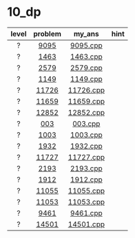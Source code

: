 # 10_dp
| level | problem | my_ans | hint |
| :--: | :--: | :--: | :--: |
| ? | [9095](https://www.acmicpc.net/problem/9095) | [9095.cpp](./9095/9095.cpp) |  |
| ? | [1463](https://www.acmicpc.net/problem/1463) | [1463.cpp](./1463/1463.cpp) |  |
| ? | [2579](https://www.acmicpc.net/problem/2579) | [2579.cpp](./2579/2579.cpp) |  |
| ? | [1149](https://www.acmicpc.net/problem/1149) | [1149.cpp](./1149/1149.cpp) |  |
| ? | [11726](https://www.acmicpc.net/problem/11726) | [11726.cpp](./11726/11726.cpp) |  |
| ? | [11659](https://www.acmicpc.net/problem/11659) | [11659.cpp](./11659/11659.cpp) |  |
| ? | [12852](https://www.acmicpc.net/problem/12852) | [12852.cpp](./12852/12852.cpp) |  |
| ? | [003](https://www.acmicpc.net/problem/003) | [003.cpp](./003/003.cpp) |  |
| ? | [1003](https://www.acmicpc.net/problem/1003) | [1003.cpp](./1003/1003.cpp) |  |
| ? | [1932](https://www.acmicpc.net/problem/1932) | [1932.cpp](./1932/1932.cpp) |  |
| ? | [11727](https://www.acmicpc.net/problem/11727) | [11727.cpp](./11727/11727.cpp) |  |
| ? | [2193](https://www.acmicpc.net/problem/2193) | [2193.cpp](./2193/2193.cpp) |  |
| ? | [1912](https://www.acmicpc.net/problem/1912) | [1912.cpp](./1912/1912.cpp) |  |
| ? | [11055](https://www.acmicpc.net/problem/11055) | [11055.cpp](./11055/11055.cpp) |  |
| ? | [11053](https://www.acmicpc.net/problem/11053) | [11053.cpp](./11053/11053.cpp) |  |
| ? | [9461](https://www.acmicpc.net/problem/9461) | [9461.cpp](./9461/9461.cpp) |  |
| ? | [14501](https://www.acmicpc.net/problem/14501) | [14501.cpp](./14501/14501.cpp) |  |
